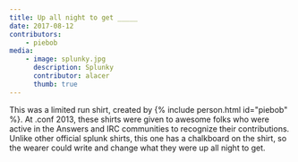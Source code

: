 ```yaml
---
title: Up all night to get _____
date: 2017-08-12
contributors:
    - piebob
media:
    - image: splunky.jpg
      description: Splunky
      contributor: alacer
      thumb: true
---
```

This was a limited run shirt, created by {% include person.html id="piebob" %}. At .conf 2013, these shirts were given to awesome folks who were active in the Answers and IRC communities to recognize their contributions. Unlike other official splunk shirts, this one has a chalkboard on the shirt, so the wearer could write and change what they were up all night to get.
